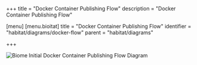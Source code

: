 +++
title = "Docker Container Publishing Flow"
description = "Docker Container Publishing Flow"

[menu]
  [menu.bioitat]
    title = "Docker Container Publishing Flow"
    identifier = "habitat/diagrams/docker-flow"
    parent = "habitat/diagrams"

+++

![Biome Initial Docker Container Publishing Flow Diagram](/images/infographics/biome-initial-docker-container-publishing-flow.png)
